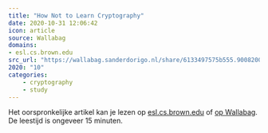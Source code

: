 ```yaml
---
title: "How Not to Learn Cryptography"
date: 2020-10-31 12:06:42
icon: article
source: Wallabag
domains:
- esl.cs.brown.edu
src_url: "https://wallabag.sanderdorigo.nl/share/6133497575b555.90082005"
2020: "10"
categories:
    - cryptography
    - study
---
```

Het oorspronkelijke artikel kan je lezen op [esl.cs.brown.edu](http://esl.cs.brown.edu/blog/how-not-to-learn-cryptography/) of [op Wallabag](https://wallabag.sanderdorigo.nl/share/6133497575b555.90082005). De leestijd is ongeveer 15 minuten.